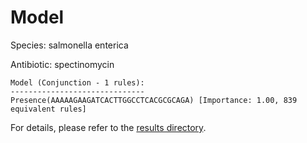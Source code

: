 
# Model

Species: salmonella enterica

Antibiotic: spectinomycin

```
Model (Conjunction - 1 rules):
------------------------------
Presence(AAAAAGAAGATCACTTGGCCTCACGCGCAGA) [Importance: 1.00, 839 equivalent rules]

```

For details, please refer to the [results directory](../../../../../results/scm_b/salmonella%20enterica/spectinomycin/repeat_7/).


